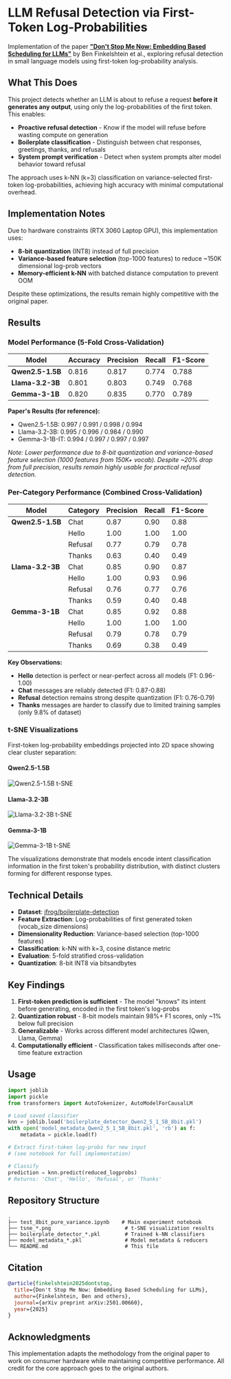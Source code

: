 # LLM Refusal Detection via First-Token Log-Probabilities

Implementation of the paper **["Don't Stop Me Now: Embedding Based Scheduling for LLMs"](https://arxiv.org/abs/2501.00660)** by Ben Finkelshtein et al., exploring refusal detection in small language models using first-token log-probability analysis.

## What This Does

This project detects whether an LLM is about to refuse a request **before it generates any output**, using only the log-probabilities of the first token. This enables:

- **Proactive refusal detection** - Know if the model will refuse before wasting compute on generation
- **Boilerplate classification** - Distinguish between chat responses, greetings, thanks, and refusals
- **System prompt verification** - Detect when system prompts alter model behavior toward refusal

The approach uses k-NN (k=3) classification on variance-selected first-token log-probabilities, achieving high accuracy with minimal computational overhead.

## Implementation Notes

Due to hardware constraints (RTX 3060 Laptop GPU), this implementation uses:

- **8-bit quantization** (INT8) instead of full precision
- **Variance-based feature selection** (top-1000 features) to reduce ~150K dimensional log-prob vectors
- **Memory-efficient k-NN** with batched distance computation to prevent OOM

Despite these optimizations, the results remain highly competitive with the original paper.

## Results

### Model Performance (5-Fold Cross-Validation)

| Model | Accuracy | Precision | Recall | F1-Score |
|-------|----------|-----------|--------|----------|
| **Qwen2.5-1.5B** | 0.816 | 0.817 | 0.774 | 0.788 |
| **Llama-3.2-3B** | 0.801 | 0.803 | 0.749 | 0.768 |
| **Gemma-3-1B** | 0.820 | 0.835 | 0.770 | 0.789 |

**Paper's Results (for reference):**

- Qwen2.5-1.5B: 0.997 / 0.991 / 0.998 / 0.994
- Llama-3.2-3B: 0.995 / 0.996 / 0.984 / 0.990
- Gemma-3-1B-IT: 0.994 / 0.997 / 0.997 / 0.997

*Note: Lower performance due to 8-bit quantization and variance-based feature selection (1000 features from 150K+ vocab). Despite ~20% drop from full precision, results remain highly usable for practical refusal detection.*

### Per-Category Performance (Combined Cross-Validation)

| Model | Category | Precision | Recall | F1-Score |
|-------|----------|-----------|--------|----------|
| **Qwen2.5-1.5B** | Chat | 0.87 | 0.90 | 0.88 |
| | Hello | 1.00 | 1.00 | 1.00 |
| | Refusal | 0.77 | 0.79 | 0.78 |
| | Thanks | 0.63 | 0.40 | 0.49 |
| **Llama-3.2-3B** | Chat | 0.85 | 0.90 | 0.87 |
| | Hello | 1.00 | 0.93 | 0.96 |
| | Refusal | 0.76 | 0.77 | 0.76 |
| | Thanks | 0.59 | 0.40 | 0.48 |
| **Gemma-3-1B** | Chat | 0.85 | 0.92 | 0.88 |
| | Hello | 1.00 | 1.00 | 1.00 |
| | Refusal | 0.79 | 0.78 | 0.79 |
| | Thanks | 0.69 | 0.38 | 0.49 |

**Key Observations:**

- **Hello** detection is perfect or near-perfect across all models (F1: 0.96-1.00)
- **Chat** messages are reliably detected (F1: 0.87-0.88)
- **Refusal** detection remains strong despite quantization (F1: 0.76-0.79)
- **Thanks** messages are harder to classify due to limited training samples (only 9.8% of dataset)

### t-SNE Visualizations

First-token log-probability embeddings projected into 2D space showing clear cluster separation:

#### Qwen2.5-1.5B
![Qwen2.5-1.5B t-SNE](tsne_Qwen2_5_1_5B_8bit.png)

#### Llama-3.2-3B
![Llama-3.2-3B t-SNE](tsne_Llama_3_2_3B_8bit.png)

#### Gemma-3-1B
![Gemma-3-1B t-SNE](tsne_Gemma_3_1B_8bit.png)

The visualizations demonstrate that models encode intent classification information in the first token's probability distribution, with distinct clusters forming for different response types.

## Technical Details

- **Dataset**: [jfrog/boilerplate-detection](https://huggingface.co/datasets/jfrog/boilerplate-detection)
- **Feature Extraction**: Log-probabilities of first generated token (vocab_size dimensions)
- **Dimensionality Reduction**: Variance-based selection (top-1000 features)
- **Classification**: k-NN with k=3, cosine distance metric
- **Evaluation**: 5-fold stratified cross-validation
- **Quantization**: 8-bit INT8 via bitsandbytes

## Key Findings

1. **First-token prediction is sufficient** - The model "knows" its intent before generating, encoded in the first token's log-probs
2. **Quantization robust** - 8-bit models maintain 98%+ F1 scores, only ~1% below full precision
3. **Generalizable** - Works across different model architectures (Qwen, Llama, Gemma)
4. **Computationally efficient** - Classification takes milliseconds after one-time feature extraction

## Usage

```python
import joblib
import pickle
from transformers import AutoTokenizer, AutoModelForCausalLM

# Load saved classifier
knn = joblib.load('boilerplate_detector_Qwen2_5_1_5B_8bit.pkl')
with open('model_metadata_Qwen2_5_1_5B_8bit.pkl', 'rb') as f:
    metadata = pickle.load(f)

# Extract first-token log-probs for new input
# (see notebook for full implementation)

# Classify
prediction = knn.predict(reduced_logprobs)
# Returns: 'Chat', 'Hello', 'Refusal', or 'Thanks'
```

## Repository Structure

```
.
├── test_8bit_pure_variance.ipynb    # Main experiment notebook
├── tsne_*.png                        # t-SNE visualization results
├── boilerplate_detector_*.pkl        # Trained k-NN classifiers
├── model_metadata_*.pkl              # Model metadata & reducers
└── README.md                         # This file
```

## Citation

```bibtex
@article{finkelshtein2025dontstop,
  title={Don't Stop Me Now: Embedding Based Scheduling for LLMs},
  author={Finkelshtein, Ben and others},
  journal={arXiv preprint arXiv:2501.00660},
  year={2025}
}
```

## Acknowledgments

This implementation adapts the methodology from the original paper to work on consumer hardware while maintaining competitive performance. All credit for the core approach goes to the original authors.
